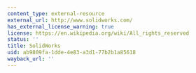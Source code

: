 ```yaml
---
content_type: external-resource
external_url: http://www.solidworks.com/
has_external_license_warning: true
license: https://en.wikipedia.org/wiki/All_rights_reserved
status: ''
title: SolidWorks
uid: ab9809fa-1dde-4e83-a3d1-77b2b1a85618
wayback_url: ''
---
```

